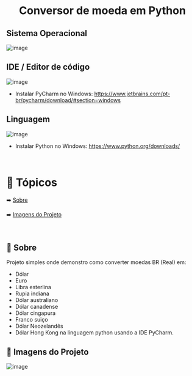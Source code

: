 <h1 align="center">
  <a> Conversor de moeda em Python </a>
</h1>




<h2>Sistema Operacional</h2>

![image](https://user-images.githubusercontent.com/37275221/125127956-b2f42c80-e0d3-11eb-9d38-619abc7148ce.png) 


<h2>IDE / Editor de código </h2>

![image](https://user-images.githubusercontent.com/37275221/127346661-b2b51a03-8e4c-4788-a691-7554cf58948f.png)

- Instalar PyCharm no Windows: https://www.jetbrains.com/pt-br/pycharm/download/#section=windows

<h2> Linguagem </h2>

![image](https://user-images.githubusercontent.com/37275221/127339559-86d42197-0534-49ea-8325-613108cce4f2.png)

- Instalar Python no Windows: https://www.python.org/downloads/ 

<br>


🏁 Tópicos
=================
 <!--ts-->
  ➡️ [Sobre](#Sobre)
  
  ➡️ [Imagens do Projeto](#ImgDoProj)

<br>



<h2> 🔵 Sobre </h2>

Projeto simples onde demonstro como converter moedas BR (Real) em:

- Dólar
- Euro
- Libra  esterlina
- Rupia  indiana
- Dólar  australiano
- Dólar  canadense
- Dólar  cingapura
- Franco suiço
- Dólar  Neozelandês
- Dólar  Hong Kong  na linguagem python usando a IDE PyCharm. 


<h2> 🔵 Imagens do Projeto</h2>

![image](https://user-images.githubusercontent.com/37275221/127366758-105a3471-3dc0-45a1-b7d4-0bde3f867492.png)



